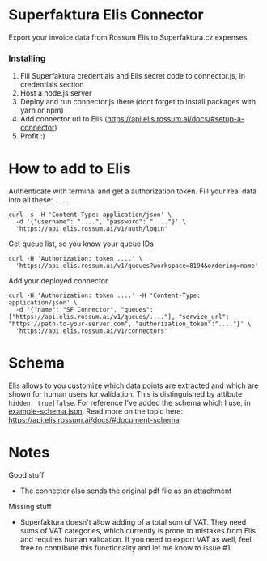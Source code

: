 # Superfaktura Elis Connector

Export your invoice data from Rossum Elis to Superfaktura.cz expenses.

### Installing

1. Fill Superfaktura credentials and Elis secret code to connector.js, in credentials section
2. Host a node.js server
3. Deploy and run connector.js there (dont forget to install packages with yarn or npm)
4. Add connector url to Elis (https://api.elis.rossum.ai/docs/#setup-a-connector)
5. Profit :)

# How to add to Elis
Authenticate with terminal and get a authorization token.
Fill your real data into all these: `....`
```
curl -s -H 'Content-Type: application/json' \
  -d '{"username": "....", "password": "...."}' \
  'https://api.elis.rossum.ai/v1/auth/login'
```
Get queue list, so you know your queue IDs
```
curl -H 'Authorization: token ....' \
  'https://api.elis.rossum.ai/v1/queues?workspace=8194&ordering=name'
```
Add your deployed connector
```
curl -H 'Authorization: token ....' -H 'Content-Type: application/json' \
  -d '{"name": "SF Connector", "queues": ["https://api.elis.rossum.ai/v1/queues/...."], "service_url": "https://path-to-your-server.com", "authorization_token":"...."}' \
  'https://api.elis.rossum.ai/v1/connectors'
```

# Schema
Elis allows to you customize which data points are extracted and which are shown for human users for validation.
This is distinguished by attibute `hidden: true|false`. For reference I've added the schema which I use, in [example-schema.json](example-schema.json).
Read more on the topic here: https://api.elis.rossum.ai/docs/#document-schema

# Notes

Good stuff
- The connector also sends the original pdf file as an attachment

Missing stuff
- Superfaktura doesn't allow adding of a total sum of VAT. They need sums of VAT categories, which currently is prone to mistakes from Elis and requires human validation. If you need to export VAT as well, feel free to contribute this functionality and let me know to issue #1.
